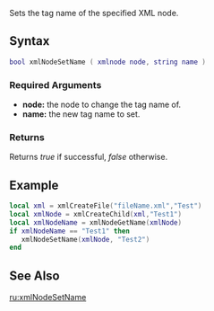 Sets the tag name of the specified XML node.

Syntax
------

``` lua
bool xmlNodeSetName ( xmlnode node, string name )
```

### Required Arguments

-   **node:** the node to change the tag name of.
-   **name:** the new tag name to set.

### Returns

Returns *true* if successful, *false* otherwise.

Example
-------

``` lua
local xml = xmlCreateFile("fileName.xml","Test")
local xmlNode = xmlCreateChild(xml,"Test1")
local xmlNodeName = xmlNodeGetName(xmlNode)
if xmlNodeName == "Test1" then
   xmlNodeSetName(xmlNode, "Test2")
end
```

See Also
--------

[ru:xmlNodeSetName](/ru:xmlNodeSetName.md "wikilink")
